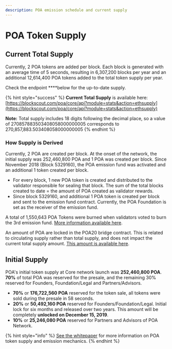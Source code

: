 ```yaml
---
description: POA emission schedule and current supply
---
```


# POA Token Supply

## **Current Total Supply**

Currently, 2 POA tokens are added per block. Each block is generated with an average time of 5 seconds, resulting in 6,307,200 blocks per year and an additional 12,614,400 POA tokens added to the total token supply per year.

Check the endpoint ****below for the up-to-date supply.

{% hint style="success" %}
**Current Total Supply** is available here: [https://blockscout.com/poa/core/api?module=stats&action=ethsupply](https://blockscout.com/poa/core/api?module=stats&action=ethsupply)

**Note:** Total supply includes 18 digits following the decimal place, so a value of 270857883503408058000000005 corresponds to 270,857,883.503408058000000005 
{% endhint %}

### How Supply is Derived

Currently, 2 POA are created per block. At the onset of the network, the initial supply was 252,460,800 POA and 1 POA was created per block. Since November 2018 \(Block 5329160\), the POA emission fund was activated and an additional 1 token created per block.  

* For every block, 1 new POA token is created and distributed to the validator responsible for sealing that block. The sum of the total blocks created to date = the amount of POA created as validator rewards.
* Since block 5329160, and additional 1 POA token is created per block and sent to the emission fund contract. Currently, the POA Foundation is set as the receiver of the emission fund. 

A total of 1,550,643 POA Tokens were burned when validators voted to burn the 3rd emission fund. [More information available here](https://forum.poa.network/t/emission-funds-3-results/2957).

An amount of POA are locked in the POA20 bridge contract. This is related to circulating supply rather than total supply, and does not impact the current total supply amount. [This amount is available here](https://bridge.poa.net/statistics).

## Initial Supply

POA's initial token supply at Core network launch was **252,460,800 POA**. **70%** of total POA was reserved for the presale, and the remaining 30% reserved for Founders, Foundation/Legal and Partners/Advisors.

* **70%** or **176,722,560 POA** reserved for the token sale, all tokens were sold during the presale in 58 seconds.
* **20%** or **50,492,160 POA** reserved for Founders/Foundation/Legal. Initial lock for six months and released over two years. This amount will be completely **unlocked on December 15, 2019**.
* **10%** or **25,246,080 POA** reserved for Partners and Advisors of POA Network.

{% hint style="info" %}
[See the whitepaper](https://app.gitbook.com/@poa/s/poa/~/drafts/-Lu4aIA5rYSeh3AmTsnn/for-users/whitepaper/poadao-v1/poa-network-functionality) for more information on POA token supply and emission mechanics.
{% endhint %}

